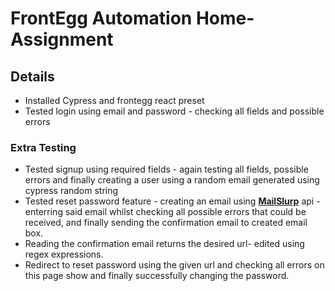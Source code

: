 # FrontEgg Automation Home-Assignment

## Details

- Installed Cypress and frontegg react preset
- Tested login using email and password - checking all fields and possible errors

### **Extra Testing**

- Tested signup using required fields - again testing all fields, possible errors and finally creating a user using a random email generated using cypress random string
- Tested reset password feature - creating an email using [**MailSlurp**](https://www.mailslurp.com/) api - enterring said email whilst checking all possible errors that could be received, and finally sending the confirmation email to created email box.
- Reading the confirmation email returns the desired url- edited using regex expressions.
- Redirect to reset password using the given url and checking all errors on this page show and finally successfully changing the password.
